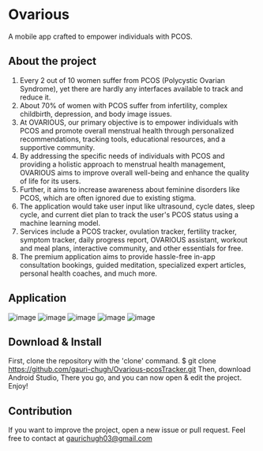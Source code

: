 # Ovarious

A mobile app crafted to empower individuals with PCOS.

## About the project

1. Every 2 out of 10 women suffer from PCOS (Polycystic Ovarian Syndrome), yet there are hardly any interfaces available to track and reduce it.
2. About 70% of women with PCOS suffer from infertility, complex childbirth, depression, and body image issues.
3. At OVARIOUS, our primary objective is to empower individuals with PCOS and promote overall menstrual health through personalized recommendations, tracking tools, educational resources, and a supportive community.
4. By addressing the specific needs of individuals with PCOS and providing a holistic approach to menstrual health management, OVARIOUS aims to improve overall well-being and enhance the quality of life for its users.
5. Further, it aims to increase awareness about feminine disorders like PCOS, which are often ignored due to existing stigma.
6. The application would take user input like ultrasound, cycle dates, sleep cycle, and current diet plan to track the user's PCOS status using a machine learning model.
6. Services include a PCOS tracker, ovulation tracker, fertility tracker, symptom tracker, daily progress report, OVARIOUS assistant, workout and meal plans, interactive community, and other essentials for free.
7. The premium application aims to provide hassle-free in-app consultation bookings, guided meditation, specialized expert articles, personal health coaches, and much more.

## Application
![image](https://github.com/gauri-chugh/Ovarious_pcosTracker/assets/91001851/fbe96b38-3a6d-40cc-8050-20a822ed96a6)
![image](https://github.com/gauri-chugh/Ovarious_pcosTracker/assets/91001851/0167dfdd-1030-4790-9662-1cd25ce1245a)
![image](https://github.com/gauri-chugh/Ovarious_pcosTracker/assets/91001851/8189cf8b-9eff-41c7-a5bd-a7f9290a5d45)
![image](https://github.com/gauri-chugh/Ovarious_pcosTracker/assets/91001851/09f807a9-ba94-4db6-982a-aeeccf3e3f9b)
![image](https://github.com/gauri-chugh/Ovarious_pcosTracker/assets/91001851/be6cde81-53e5-45d2-8a71-b53d1ffdd163)

## Download & Install
First, clone the repository with the 'clone' command.
$ git clone https://github.com/gauri-chugh/Ovarious-pcosTracker.git
Then, download Android Studio, There you go, and you can now open & edit the project. Enjoy!

## Contribution
If you want to improve the project, open a new issue or pull request. Feel free to contact at gaurichugh03@gmail.com



